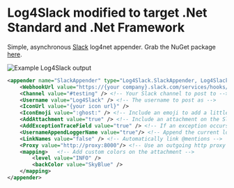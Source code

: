 Log4Slack modified to target .Net Standard and .Net Framework
=========

Simple, asynchronous [Slack](https://slack.com/) log4net appender. Grab the NuGet package [here](https://www.nuget.org/packages/Log4Slack/).

![Example Log4Slack output](ExampleOutput.png)

```xml
<appender name="SlackAppender" type="Log4Slack.SlackAppender, Log4Slack">
	<WebhookUrl value="https://{your company}.slack.com/services/hooks/incoming-webhook?token={your token}" /> <!-- Your Slack webhook URL -->
	<Channel value="#testing" /> <!-- Your Slack channel to post to -->
	<Username value="Log4Slack" /> <!-- The username to post as -->
	<IconUrl value="{your icon url}" />
	<IconEmoji value=":ghost:" /> <!-- Include an emoji to add a little character to your message -->
	<AddAttachment value="true" /> <!-- Include an attachment on the Slack message with additional details -->
	<AddExceptionTraceField value="true" /> <!-- If an exception occurs, add its trace as a field on the message attachment -->
	<UsernameAppendLoggerName value="true"/> <!-- Append the current logger name to the Slack username -->
	<LinkNames value="false" /> <!-- Automatically link @mentions -->
	<Proxy value="http://proxy:8000"/> <!-- Use an outgoing http proxy -->
	<mapping>	<!-- Add custom colors on the attachment -->
		<level value="INFO" />
		<backColor value="SkyBlue" />
	</mapping>
</appender>
```
